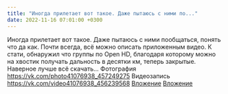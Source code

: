 ```yaml
---
title: "Иногда прилетает вот такое. Даже пытаюсь с ними по..."
date: 2022-11-16 07:01:00 +0300
---
```


Иногда прилетает вот такое. Даже пытаюсь с ними пообщаться, понять что да как. Почти всегда, всё можно описать приложенным видео.
К стати, обнаружил что группы по Open HD, благодаря которому можно на хвостик получать дальность в десятки км, теперь закрытые. Наверное лучше всё скачать...
Фотография
<a class="vk-attach" href="https://vk.com/photo41076938_457249275">https://vk.com/photo41076938_457249275</a>
Видеозапись
<a class="vk-attach" href="https://vk.com/video41076938_456239568">https://vk.com/video41076938_456239568</a>
<a class="vk-attach" href="https://vk.com/photo41076938_457249275">Вложение</a>
<a class="vk-attach" href="https://vk.com/video41076938_456239568">Вложение</a>

